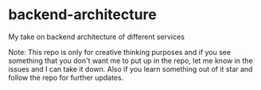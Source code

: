 # backend-architecture
My take on backend architecture of different services


Note: This repo is only for creative thinking purposes and if you see something that you don't want me to put up in the repo, let me know in the issues and I can take it down. Also if you learn something out of it star and follow the repo for further updates.

